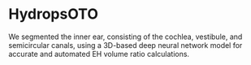 # HydropsOTO
We segmented the inner ear, consisting of the cochlea, vestibule, and semicircular canals, using a 3D-based deep neural network model for accurate and automated EH volume ratio calculations.
